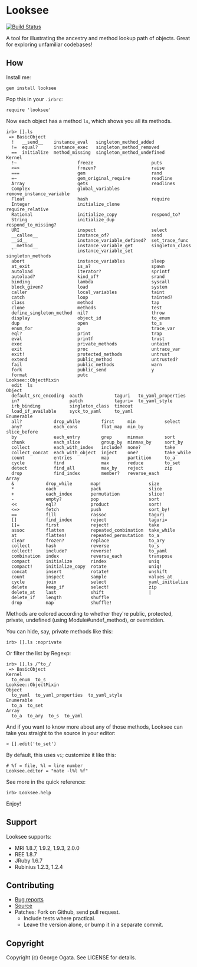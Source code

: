 # Looksee

[![Build Status](https://travis-ci.org/oggy/looksee.png)](https://travis-ci.org/oggy/looksee)

A tool for illustrating the ancestry and method lookup path of
objects. Great for exploring unfamiliar codebases!

## How

Install me:

    gem install looksee

Pop this in your `.irbrc`:

    require 'looksee'

Now each object has a method `ls`, which shows you all its methods.

    irb> [].ls
     => BasicObject
      !   __send__    instance_eval   singleton_method_added    
      !=  equal?      instance_exec   singleton_method_removed  
      ==  initialize  method_missing  singleton_method_undefined
    Kernel
      !~                       freeze                      puts                    
      <=>                      frozen?                     raise                   
      ===                      gem                         rand                    
      =~                       gem_original_require        readline                
      Array                    gets                        readlines               
      Complex                  global_variables            remove_instance_variable
      Float                    hash                        require                 
      Integer                  initialize_clone            require_relative        
      Rational                 initialize_copy             respond_to?             
      String                   initialize_dup              respond_to_missing?     
      URI                      inspect                     select                  
      __callee__               instance_of?                send                    
      __id__                   instance_variable_defined?  set_trace_func          
      __method__               instance_variable_get       singleton_class         
      `                        instance_variable_set       singleton_methods       
      abort                    instance_variables          sleep                   
      at_exit                  is_a?                       spawn                   
      autoload                 iterator?                   sprintf                 
      autoload?                kind_of?                    srand                   
      binding                  lambda                      syscall                 
      block_given?             load                        system                  
      caller                   local_variables             taint                   
      catch                    loop                        tainted?                
      class                    method                      tap                     
      clone                    methods                     test                    
      define_singleton_method  nil?                        throw                   
      display                  object_id                   to_enum                 
      dup                      open                        to_s                    
      enum_for                 p                           trace_var               
      eql?                     print                       trap                    
      eval                     printf                      trust                   
      exec                     private_methods             untaint                 
      exit                     proc                        untrace_var             
      exit!                    protected_methods           untrust                 
      extend                   public_method               untrusted?              
      fail                     public_methods              warn                    
      fork                     public_send                 y                       
      format                   putc                      
    Looksee::ObjectMixin
      edit  ls
    Object
      default_src_encoding  oauth            taguri   to_yaml_properties
      in?                   patch            taguri=  to_yaml_style     
      irb_binding           singleton_class  timeout
      load_if_available     syck_to_yaml     to_yaml
    Enumerable
      all?            drop_while        first     min           select      
      any?            each_cons         flat_map  min_by        slice_before
      by              each_entry        grep      minmax        sort        
      chunk           each_slice        group_by  minmax_by     sort_by     
      collect         each_with_index   include?  none?         take        
      collect_concat  each_with_object  inject    one?          take_while  
      count           entries           map       partition     to_a        
      cycle           find              max       reduce        to_set      
      detect          find_all          max_by    reject        zip         
      drop            find_index        member?   reverse_each
    Array
      &            drop_while       map!                  size           
      *            each             pack                  slice          
      +            each_index       permutation           slice!         
      -            empty?           pop                   sort           
      <<           eql?             product               sort!          
      <=>          fetch            push                  sort_by!       
      ==           fill             rassoc                taguri         
      []           find_index       reject                taguri=        
      []=          first            reject!               take           
      assoc        flatten          repeated_combination  take_while     
      at           flatten!         repeated_permutation  to_a           
      clear        frozen?          replace               to_ary         
      collect      hash             reverse               to_s           
      collect!     include?         reverse!              to_yaml        
      combination  index            reverse_each          transpose      
      compact      initialize       rindex                uniq           
      compact!     initialize_copy  rotate                uniq!          
      concat       insert           rotate!               unshift        
      count        inspect          sample                values_at      
      cycle        join             select                yaml_initialize
      delete       keep_if          select!               zip            
      delete_at    last             shift                 |              
      delete_if    length           shuffle             
      drop         map              shuffle!             

Methods are colored according to whether they're public, protected,
private, undefined (using Module#undef_method), or overridden.

You can hide, say, private methods like this:

    irb> [].ls :noprivate

Or filter the list by Regexp:

    irb> [].ls /^to_/
     => BasicObject
    Kernel
      to_enum  to_s
    Looksee::ObjectMixin
    Object
      to_yaml  to_yaml_properties  to_yaml_style
    Enumerable
      to_a  to_set
    Array
      to_a  to_ary  to_s  to_yaml 

And if you want to know more about any of those methods, Looksee can
take you straight to the source in your editor:

    > [].edit('to_set')

By default, this uses `vi`; customize it like this:

    # %f = file, %l = line number
    Looksee.editor = "mate -l%l %f"

See more in the quick reference:

    irb> Looksee.help

Enjoy!

## Support

Looksee supports:

 * MRI 1.8.7, 1.9.2, 1.9.3, 2.0.0
 * REE 1.8.7
 * JRuby 1.6.7
 * Rubinius 1.2.3, 1.2.4

## Contributing

 * [Bug reports](https://github.com/oggy/looksee/issues)
 * [Source](https://github.com/oggy/looksee)
 * Patches: Fork on Github, send pull request.
   * Include tests where practical.
   * Leave the version alone, or bump it in a separate commit.

## Copyright

Copyright (c) George Ogata. See LICENSE for details.
